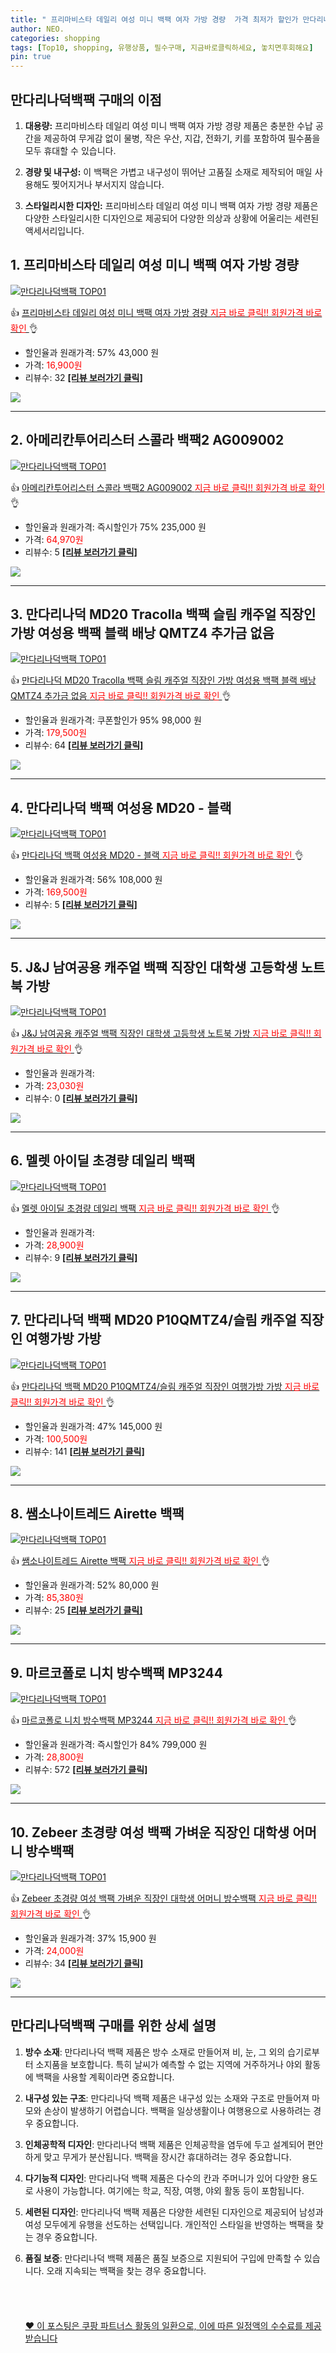 ```yaml
---
title: " 프리마비스타 데일리 여성 미니 백팩 여자 가방 경량  가격 최저가 할인가 만다리나덕백팩 최저가 추천 제품 비교"
author: NEO.
categories: shopping
tags: [Top10, shopping, 유행상품, 필수구매, 지금바로클릭하세요, 놓치면후회해요]
pin: true
---
```

## 만다리나덕백팩 구매의 이점
1. **대용량:** 프리마비스타 데일리 여성 미니 백팩 여자 가방 경량 제품은 충분한 수납 공간을 제공하여 무게감 없이 물병, 작은 우산, 지갑, 전화기, 키를 포함하여 필수품을 모두 휴대할 수 있습니다.


2. **경량 및 내구성:** 이 백팩은 가볍고 내구성이 뛰어난 고품질 소재로 제작되어 매일 사용해도 찢어지거나 부서지지 않습니다.


3. **스타일리시한 디자인:** 프리마비스타 데일리 여성 미니 백팩 여자 가방 경량 제품은 다양한 스타일리시한 디자인으로 제공되어 다양한 의상과 상황에 어울리는 세련된 액세서리입니다.

   

## 1.  프리마비스타 데일리 여성 미니 백팩 여자 가방 경량 

[![만다리나덕백팩 TOP01](https://thumbnail8.coupangcdn.com/thumbnails/remote/490x490ex/image/vendor_inventory/d457/87453475ee92e40bef5f8ba8883bfbdfc59935b164fc3883aea5a620c4b4.png)](https://link.coupang.com/re/AFFSDP?lptag=AF3617701&subid=GithubCoopas&pageKey=7772014443&traceid=V0-153&itemId=20984504565&vendorItemId=88049157918)


👍 [ 프리마비스타 데일리 여성 미니 백팩 여자 가방 경량  <font color=red> 지금 바로 클릭!! 회원가격 바로 확인 </font> ](https://link.coupang.com/re/AFFSDP?lptag=AF3617701&subid=GithubCoopas&pageKey=7772014443&traceid=V0-153&itemId=20984504565&vendorItemId=88049157918) 👌 


- 할인율과 원래가격: 57%  43,000   원
- 가격: <span style='color:red'>16,900원</span>
- 리뷰수: 32  [**[리뷰 보러가기 클릭]**](https://link.coupang.com/re/AFFSDP?lptag=AF3617701&subid=GithubCoopas&pageKey=7772014443&traceid=V0-153&itemId=20984504565&vendorItemId=88049157918)

[![](/discount_price.png)](https://link.coupang.com/re/AFFSDP?lptag=AF3617701&subid=GithubCoopas&pageKey=7772014443&traceid=V0-153&itemId=20984504565&vendorItemId=88049157918)

---


   

## 2.  아메리칸투어리스터 스콜라 백팩2 AG009002 

[![만다리나덕백팩 TOP01](https://thumbnail8.coupangcdn.com/thumbnails/remote/490x490ex/image/product/image/vendoritem/2017/09/25/3122733098/b0cb1a57-6bed-4520-8457-790c14dc9e75.jpg)](https://link.coupang.com/re/AFFSDP?lptag=AF3617701&subid=GithubCoopas&pageKey=4564069497&traceid=V0-153&itemId=5564366848&vendorItemId=4467086598)


👍 [ 아메리칸투어리스터 스콜라 백팩2 AG009002  <font color=red> 지금 바로 클릭!! 회원가격 바로 확인 </font> ](https://link.coupang.com/re/AFFSDP?lptag=AF3617701&subid=GithubCoopas&pageKey=4564069497&traceid=V0-153&itemId=5564366848&vendorItemId=4467086598) 👌 


- 할인율과 원래가격: 즉시할인가 75%  235,000   원
- 가격: <span style='color:red'>64,970원</span>
- 리뷰수: 5  [**[리뷰 보러가기 클릭]**](https://link.coupang.com/re/AFFSDP?lptag=AF3617701&subid=GithubCoopas&pageKey=4564069497&traceid=V0-153&itemId=5564366848&vendorItemId=4467086598)

[![](/discount_price.png)](https://link.coupang.com/re/AFFSDP?lptag=AF3617701&subid=GithubCoopas&pageKey=4564069497&traceid=V0-153&itemId=5564366848&vendorItemId=4467086598)

---


   

## 3.  만다리나덕 MD20 Tracolla 백팩 슬림 캐주얼 직장인 가방 여성용 백팩 블랙 배낭 QMTZ4 추가금 없음 

[![만다리나덕백팩 TOP01](https://thumbnail9.coupangcdn.com/thumbnails/remote/490x490ex/image/vendor_inventory/340b/bc65ed02c572b6bc13c19ffd5e9a74ff1a90c31a39764c4df246e4acf3cf.jpg)](https://link.coupang.com/re/AFFSDP?lptag=AF3617701&subid=GithubCoopas&pageKey=5580233906&traceid=V0-153&itemId=8915788829&vendorItemId=84613488465)


👍 [ 만다리나덕 MD20 Tracolla 백팩 슬림 캐주얼 직장인 가방 여성용 백팩 블랙 배낭 QMTZ4 추가금 없음  <font color=red> 지금 바로 클릭!! 회원가격 바로 확인 </font> ](https://link.coupang.com/re/AFFSDP?lptag=AF3617701&subid=GithubCoopas&pageKey=5580233906&traceid=V0-153&itemId=8915788829&vendorItemId=84613488465) 👌 


- 할인율과 원래가격: 쿠폰할인가 95%  98,000   원
- 가격: <span style='color:red'>179,500원</span>
- 리뷰수: 64  [**[리뷰 보러가기 클릭]**](https://link.coupang.com/re/AFFSDP?lptag=AF3617701&subid=GithubCoopas&pageKey=5580233906&traceid=V0-153&itemId=8915788829&vendorItemId=84613488465)

[![](/discount_price.png)](https://link.coupang.com/re/AFFSDP?lptag=AF3617701&subid=GithubCoopas&pageKey=5580233906&traceid=V0-153&itemId=8915788829&vendorItemId=84613488465)

---


   

## 4.  만다리나덕 백팩 여성용 MD20 - 블랙 

[![만다리나덕백팩 TOP01](https://thumbnail6.coupangcdn.com/thumbnails/remote/490x490ex/image/vendor_inventory/d562/5afe51128b1d8906b5c3fd34cef315993aa3330ba8c3fb9341841a46c9bb.jpg)](https://link.coupang.com/re/AFFSDP?lptag=AF3617701&subid=GithubCoopas&pageKey=6677956770&traceid=V0-153&itemId=15387883112&vendorItemId=84613572005)


👍 [ 만다리나덕 백팩 여성용 MD20 - 블랙  <font color=red> 지금 바로 클릭!! 회원가격 바로 확인 </font> ](https://link.coupang.com/re/AFFSDP?lptag=AF3617701&subid=GithubCoopas&pageKey=6677956770&traceid=V0-153&itemId=15387883112&vendorItemId=84613572005) 👌 


- 할인율과 원래가격: 56%  108,000   원
- 가격: <span style='color:red'>169,500원</span>
- 리뷰수: 5  [**[리뷰 보러가기 클릭]**](https://link.coupang.com/re/AFFSDP?lptag=AF3617701&subid=GithubCoopas&pageKey=6677956770&traceid=V0-153&itemId=15387883112&vendorItemId=84613572005)

[![](/discount_price.png)](https://link.coupang.com/re/AFFSDP?lptag=AF3617701&subid=GithubCoopas&pageKey=6677956770&traceid=V0-153&itemId=15387883112&vendorItemId=84613572005)

---


   

## 5.  J&J 남여공용 캐주얼 백팩 직장인 대학생 고등학생 노트북 가방 

[![만다리나덕백팩 TOP01](https://thumbnail10.coupangcdn.com/thumbnails/remote/490x490ex/image/vendor_inventory/33fb/20418f2438dc60ce291fc3410550d792eabfb18f91ca4bbad4ebf7a59092.jpg)](https://link.coupang.com/re/AFFSDP?lptag=AF3617701&subid=GithubCoopas&pageKey=7372819733&traceid=V0-153&itemId=19022850861&vendorItemId=86252306565)


👍 [ J&J 남여공용 캐주얼 백팩 직장인 대학생 고등학생 노트북 가방  <font color=red> 지금 바로 클릭!! 회원가격 바로 확인 </font> ](https://link.coupang.com/re/AFFSDP?lptag=AF3617701&subid=GithubCoopas&pageKey=7372819733&traceid=V0-153&itemId=19022850861&vendorItemId=86252306565) 👌 


- 할인율과 원래가격: 
- 가격: <span style='color:red'>23,030원</span>
- 리뷰수: 0  [**[리뷰 보러가기 클릭]**](https://link.coupang.com/re/AFFSDP?lptag=AF3617701&subid=GithubCoopas&pageKey=7372819733&traceid=V0-153&itemId=19022850861&vendorItemId=86252306565)

[![](/discount_price.png)](https://link.coupang.com/re/AFFSDP?lptag=AF3617701&subid=GithubCoopas&pageKey=7372819733&traceid=V0-153&itemId=19022850861&vendorItemId=86252306565)

---


   

## 6.  멜렛 아이딜 초경량 데일리 백팩 

[![만다리나덕백팩 TOP01](https://thumbnail6.coupangcdn.com/thumbnails/remote/490x490ex/image/vendor_inventory/0cd3/5510a1ffc158344b7d5467aab2ef0436fe0c4093c27bfd47a0ce1f3f0a5b.jpg)](https://link.coupang.com/re/AFFSDP?lptag=AF3617701&subid=GithubCoopas&pageKey=7488831839&traceid=V0-153&itemId=19578262439&vendorItemId=86685900473)


👍 [ 멜렛 아이딜 초경량 데일리 백팩  <font color=red> 지금 바로 클릭!! 회원가격 바로 확인 </font> ](https://link.coupang.com/re/AFFSDP?lptag=AF3617701&subid=GithubCoopas&pageKey=7488831839&traceid=V0-153&itemId=19578262439&vendorItemId=86685900473) 👌 


- 할인율과 원래가격: 
- 가격: <span style='color:red'>28,900원</span>
- 리뷰수: 9  [**[리뷰 보러가기 클릭]**](https://link.coupang.com/re/AFFSDP?lptag=AF3617701&subid=GithubCoopas&pageKey=7488831839&traceid=V0-153&itemId=19578262439&vendorItemId=86685900473)

[![](/discount_price.png)](https://link.coupang.com/re/AFFSDP?lptag=AF3617701&subid=GithubCoopas&pageKey=7488831839&traceid=V0-153&itemId=19578262439&vendorItemId=86685900473)

---


   

## 7.  만다리나덕 백팩 MD20 P10QMTZ4/슬림 캐주얼 직장인 여행가방 가방 

[![만다리나덕백팩 TOP01](https://thumbnail8.coupangcdn.com/thumbnails/remote/490x490ex/image/vendor_inventory/a057/836ffd63107cc92e03c72523f39cef4edb4454bc97935992dc0daaef2391.jpg)](https://link.coupang.com/re/AFFSDP?lptag=AF3617701&subid=GithubCoopas&pageKey=7857673950&traceid=V0-153&itemId=21434835666&vendorItemId=88489585438)


👍 [ 만다리나덕 백팩 MD20 P10QMTZ4/슬림 캐주얼 직장인 여행가방 가방  <font color=red> 지금 바로 클릭!! 회원가격 바로 확인 </font> ](https://link.coupang.com/re/AFFSDP?lptag=AF3617701&subid=GithubCoopas&pageKey=7857673950&traceid=V0-153&itemId=21434835666&vendorItemId=88489585438) 👌 


- 할인율과 원래가격: 47%  145,000   원
- 가격: <span style='color:red'>100,500원</span>
- 리뷰수: 141  [**[리뷰 보러가기 클릭]**](https://link.coupang.com/re/AFFSDP?lptag=AF3617701&subid=GithubCoopas&pageKey=7857673950&traceid=V0-153&itemId=21434835666&vendorItemId=88489585438)

[![](/discount_price.png)](https://link.coupang.com/re/AFFSDP?lptag=AF3617701&subid=GithubCoopas&pageKey=7857673950&traceid=V0-153&itemId=21434835666&vendorItemId=88489585438)

---


   

## 8.  쌤소나이트레드 Airette 백팩 

[![만다리나덕백팩 TOP01](https://thumbnail9.coupangcdn.com/thumbnails/remote/490x490ex/image/retail/images/332006346321541-6c00d5c1-0688-47d5-8f5d-d16f942d54f1.jpg)](https://link.coupang.com/re/AFFSDP?lptag=AF3617701&subid=GithubCoopas&pageKey=4923212025&traceid=V0-153&itemId=6454441992&vendorItemId=73549050944)


👍 [ 쌤소나이트레드 Airette 백팩  <font color=red> 지금 바로 클릭!! 회원가격 바로 확인 </font> ](https://link.coupang.com/re/AFFSDP?lptag=AF3617701&subid=GithubCoopas&pageKey=4923212025&traceid=V0-153&itemId=6454441992&vendorItemId=73549050944) 👌 


- 할인율과 원래가격: 52%  80,000   원
- 가격: <span style='color:red'>85,380원</span>
- 리뷰수: 25  [**[리뷰 보러가기 클릭]**](https://link.coupang.com/re/AFFSDP?lptag=AF3617701&subid=GithubCoopas&pageKey=4923212025&traceid=V0-153&itemId=6454441992&vendorItemId=73549050944)

[![](/discount_price.png)](https://link.coupang.com/re/AFFSDP?lptag=AF3617701&subid=GithubCoopas&pageKey=4923212025&traceid=V0-153&itemId=6454441992&vendorItemId=73549050944)

---


   

## 9.  마르코폴로 니치 방수백팩 MP3244 

[![만다리나덕백팩 TOP01](https://thumbnail6.coupangcdn.com/thumbnails/remote/490x490ex/image/rs_quotation_api/dkvee0fk/3dc71f1e5b75431eae24c3031abf42d5.jpg)](https://link.coupang.com/re/AFFSDP?lptag=AF3617701&subid=GithubCoopas&pageKey=4918553812&traceid=V0-153&itemId=6441037216&vendorItemId=73735706013)


👍 [ 마르코폴로 니치 방수백팩 MP3244  <font color=red> 지금 바로 클릭!! 회원가격 바로 확인 </font> ](https://link.coupang.com/re/AFFSDP?lptag=AF3617701&subid=GithubCoopas&pageKey=4918553812&traceid=V0-153&itemId=6441037216&vendorItemId=73735706013) 👌 


- 할인율과 원래가격: 즉시할인가 84%  799,000   원
- 가격: <span style='color:red'>28,800원</span>
- 리뷰수: 572  [**[리뷰 보러가기 클릭]**](https://link.coupang.com/re/AFFSDP?lptag=AF3617701&subid=GithubCoopas&pageKey=4918553812&traceid=V0-153&itemId=6441037216&vendorItemId=73735706013)

[![](/discount_price.png)](https://link.coupang.com/re/AFFSDP?lptag=AF3617701&subid=GithubCoopas&pageKey=4918553812&traceid=V0-153&itemId=6441037216&vendorItemId=73735706013)

---


   

## 10.  Zebeer 초경량 여성 백팩 가벼운 직장인 대학생 어머니 방수백팩 

[![만다리나덕백팩 TOP01](https://thumbnail7.coupangcdn.com/thumbnails/remote/490x490ex/image/vendor_inventory/6441/b6e246d16c04546b7d0d25612fc369bf056b6f3dcd1b15338a8457aaaef6.png)](https://link.coupang.com/re/AFFSDP?lptag=AF3617701&subid=GithubCoopas&pageKey=7249387929&traceid=V0-153&itemId=18437081288&vendorItemId=86342140686)


👍 [ Zebeer 초경량 여성 백팩 가벼운 직장인 대학생 어머니 방수백팩  <font color=red> 지금 바로 클릭!! 회원가격 바로 확인 </font> ](https://link.coupang.com/re/AFFSDP?lptag=AF3617701&subid=GithubCoopas&pageKey=7249387929&traceid=V0-153&itemId=18437081288&vendorItemId=86342140686) 👌 


- 할인율과 원래가격: 37%  15,900   원
- 가격: <span style='color:red'>24,000원</span>
- 리뷰수: 34  [**[리뷰 보러가기 클릭]**](https://link.coupang.com/re/AFFSDP?lptag=AF3617701&subid=GithubCoopas&pageKey=7249387929&traceid=V0-153&itemId=18437081288&vendorItemId=86342140686)

[![](/discount_price.png)](https://link.coupang.com/re/AFFSDP?lptag=AF3617701&subid=GithubCoopas&pageKey=7249387929&traceid=V0-153&itemId=18437081288&vendorItemId=86342140686)

---
## 만다리나덕백팩 구매를 위한 상세 설명
1. **방수 소재**: 만다리나덕 백팩 제품은 방수 소재로 만들어져 비, 눈, 그 외의 습기로부터 소지품을 보호합니다. 특히 날씨가 예측할 수 없는 지역에 거주하거나 야외 활동에 백팩을 사용할 계획이라면 중요합니다.


2. **내구성 있는 구조**: 만다리나덕 백팩 제품은 내구성 있는 소재와 구조로 만들어져 마모와 손상이 발생하기 어렵습니다. 백팩을 일상생활이나 여행용으로 사용하려는 경우 중요합니다.


3. **인체공학적 디자인**: 만다리나덕 백팩 제품은 인체공학을 염두에 두고 설계되어 편안하게 맞고 무게가 분산됩니다. 백팩을 장시간 휴대하려는 경우 중요합니다.


4. **다기능적 디자인**: 만다리나덕 백팩 제품은 다수의 칸과 주머니가 있어 다양한 용도로 사용이 가능합니다. 여기에는 학교, 직장, 여행, 야외 활동 등이 포함됩니다.


5. **세련된 디자인**: 만다리나덕 백팩 제품은 다양한 세련된 디자인으로 제공되어 남성과 여성 모두에게 유행을 선도하는 선택입니다. 개인적인 스타일을 반영하는 백팩을 찾는 경우 중요합니다.


6. **품질 보증**: 만다리나덕 백팩 제품은 품질 보증으로 지원되어 구입에 만족할 수 있습니다. 오래 지속되는 백팩을 찾는 경우 중요합니다.<br><br><br><br><br> [ ❤  이 포스팅은 쿠팡 파트너스 활동의 일환으로, 이에 따른 일정액의 수수료를 제공받습니다](https://link.coupang.com/a/bcEFyh)